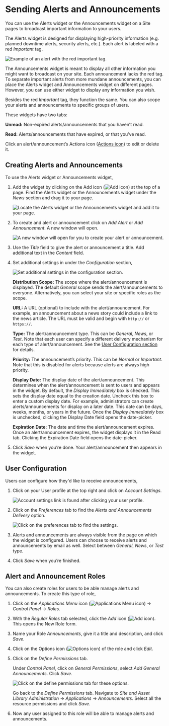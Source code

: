 # Sending Alerts and Announcements

You can use the Alerts widget or the Announcements widget on a Site pages to broadcast important information to your users. 

The Alerts widget is designed for displaying high-priority information (e.g. planned downtime alerts, security alerts, etc.). Each alert is labeled with a red *Important* tag. 

![Example of an alert with the red important tag.](./sending-alerts-and-announcements/images/01.png)

The Announcements widget is meant to display all other information you might want to broadcast on your site. Each announcement lacks the red tag. To separate important alerts from more mundane announcements, you can place the Alerts widget and Announcements widget on different pages. However, you can use either widget to display any information you wish. 

Besides the red *Important* tag, they function the same. You can also scope your alerts and announcements to specific groups of users.

These widgets have two tabs:

**Unread:** Non-expired alerts/announcements that you haven’t read.

**Read:** Alerts/announcements that have expired, or that you’ve read.

Click an alert/announcement’s Actions icon ([Actions icon](../../../images/icon-actions.png)) to edit or delete it.

## Creating Alerts and Announcements

To use the Alerts widget or Announcements widget,

1. Add the widget by clicking on the Add icon (![Add icon](../../../images/icon-add-app.png)) at the top of a page. Find the Alerts widget or the Announcements widget under the *News* section and drag it to your page.

    ![Locate the Alerts widget or the Announcements widget and add it to your page.](./sending-alerts-and-announcements/images/02.png)

1. To create and alert or announcement click on *Add Alert* or *Add Announcement*. A new window will open.

    ![A new window will open for you to create your alert or announcement.](./sending-alerts-and-announcements/images/03.png)

1. Use the *Title* field to give the alert or announcement a title. Add additional text in the *Content* field.

1. Set additional settings in under the *Configuration* section,

    ![Set additional settings in the configuration section.](./sending-alerts-and-announcements/images/04.png)

    **Distribution Scope:** The scope where the alert/announcement is displayed. The default *General* scope sends the alert/announcements to everyone. Alternatively, you can select your site or specific roles as the scope.

    **URL:** A URL (optional) to include with the alert/announcement. For example, an announcement about a news story could include a link to the news article. The URL must be valid and begin with `http://` or `https://`.

    **Type:** The alert/announcement type. This can be *General*, *News*, or *Test*. Note that each user can specify a different delivery mechanism for each type of alert/announcement. See the [User Configuration section](#user-configuration) for details.

    **Priority:** The announcement’s priority. This can be *Normal* or *Important*. Note that this is disabled for alerts because alerts are always high priority.

    **Display Date:** The display date of the alert/announcement. This determines when the alert/announcement is sent to users and appears in the widget. By default, the *Display Immediately* box is checked. This sets the display date equal to the creation date. Uncheck this box to enter a custom display date. For example, administrators can create alerts/announcements for display on a later date. This date can be days, weeks, months, or years in the future. Once the *Display Immediately* box is unchecked, clicking the Display Date field opens the date-picker.

    **Expiration Date:** The date and time the alert/announcement expires. Once an alert/announcement expires, the widget displays it in the Read tab. Clicking the Expiration Date field opens the date-picker.

1. Click *Save* when you’re done. Your alert/announcement then appears in the widget.

## User Configuration

Users can configure how they'd like to receive announcements,

1. Click on your User profile at the top right and click on *Account Settings*.

    ![Account settings link is found after clicking your user profile.](./sending-alerts-and-announcements/images/05.png)

1. Click on the *Preferences* tab to find the *Alerts and Announcements Delivery* option.

    ![Click on the preferences tab to find the settings.](./sending-alerts-and-announcements/images/06.png)

1. Alerts and announcements are always visible from the page on which the widget is configured. Users can choose to
receive alerts and announcements by email as well. Select between *General*, *News*, or *Test* type.

1. Click *Save* when you’re finished.

## Alert and Announcement Roles

You can also create roles for users to be able manage alerts and announcements. To create this type of role,

1. Click on the *Applications Menu* icon (![Applications Menu icon](../../../images/icon-applications-menu.png)) &rarr; *Control Panel* &rarr; *Roles*.

1. With the *Regular Roles* tab selected, click the *Add* icon (![Add icon](../../../images/icon-add.png)). This opens the New Role form.

1. Name your Role *Announcements*, give it a title and description, and click *Save*.

1. Click on the Options icon (![Options icon](../../../images/icon-options.png)) of the role and click *Edit*.

1. Click on the *Define Permissions* tab. 

    Under *Control Panel*, click on *General Permissions*, select *Add General Announcements*. Click *Save*.

    ![Click on the define permissions tab for these options.](./sending-alerts-and-announcements/images/07.png)

    Go back to the *Define Permissions* tab. Navigate to *Site and Asset Library Administration* &rarr; *Applications* &rarr; *Announcements*. Select all the resource permissions and click *Save*.

1. Now any user assigned to this role will be able to manage alerts and announcements.
<!-- I tried out these different settings but I couldn't find a way to allow this role to create a new alert or announcement. Just edit or delete. -->

